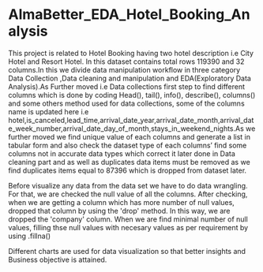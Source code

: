 # AlmaBetter_EDA_Hotel_Booking_Analysis
This project is related to Hotel Booking having two hotel description i.e City Hotel and Resort Hotel. In this dataset contains total rows 119390 and 32 columns.In this we divide data manipulation workflow in three category Data Collection ,Data cleaning and manipulation and EDA(Exploratory Data Analysis).As Further moved i.e Data collections first step to find different columns which is done by coding Head(), tail(), info(), describe(), columns() and some others method used for data collections, some of the columns name is updated here i.e hotel,is_canceled,lead_time,arrival_date_year,arrival_date_month,arrival_date_week_number,arrival_date_day_of_month,stays_in_weekend_nights.As we further moved we find unique value of each columns and generate a list in tabular form and also check the dataset type of each columns’ find some columns not in accurate data types which correct it later done in Data cleaning part and as well as duplicates data items must be removed as we find duplicates items equal to 87396 which is dropped from dataset later.

Before visualize any data from the data set we have to do data wrangling. For that, we are checked the null value of all the columns. After checking, when we are getting a column which has more number of null values, dropped that column by using the 'drop' method. In this way, we are dropped the 'company' column. When we are find minimal number of null values, filling thse null values with necesary values as per requirement by using .fillna()

Different charts are used for data visualization so that better insights and Business objective is attained.
